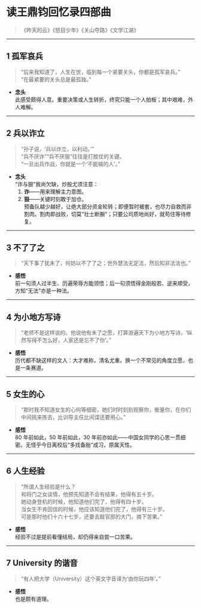 # 读王鼎钧回忆录四部曲
> 《昨天的云》《怒目少年》《关山夺路》《文学江湖》  

---

## 1 孤军哀兵
> “后来我知道了，人生在世，临到每一个紧要关头，你都是孤军哀兵。”  
> “在最紧要的关头总是最孤独。”

- **念头**  
  此感受颇得人意。重要决策或人生转折，终究只能一个人拍板；其中艰难，外人难解。

---

## 2 兵以诈立
> “孙子说，‘兵以诈立，以利动。’”  
> “兵不厌诈”“兵不厌狠”往往是打胜仗的关键。  
> “一旦出兵作战，你就是一个‘不能输的人’。”

- **念头**  
  “诈与狠”我尚欠缺，炒股尤须注意：  
  1. **诈**——用来理解主力意图。  
  2. **狠**——关键时刻敢于加仓。  
  预备队越少越好，让绝大部分资金轮转；即便暂时被套，也尽力自救而非割肉。割肉即战败，切莫“壮士断腕”；只要公司质地尚好，就苟住等待修复。

---

## 3 不了了之
> “天下事了犹未了，何妨以不了了之；世外慧法无定法，然后知非法法也。”

- **感悟**  
  前一句须人过半生、历遍荣辱方能领悟；后一句须悟得金刚般若、逆来顺受，方知“无法”亦是一种法。

---

## 4 为小地方写诗
> “老师不是这样说的。他说他有未了之愿，打算游遍天下为小地方写诗，‘纵然写得不怎么好，人家还是忘不了你’。”

- **感悟**  
  历代都不缺这样的文人：大才难称，清名尤重。换一个不常见的角度立愿，也是一条赛道。

---

## 5 女生的心
> “那时我不知道女生的心何等细密，她们时时刻刻观察你，衡量你，在你们中间挑来拣去，比训导主任比间谍还要用心。”

- **感悟**  
  80 年前如此，50 年前如此，30 年前亦如此——中国女同学的心思一贯细密。无怪乎今日离校后“多找备胎”成习，原属天性。

---

## 6 人生经验
> “所谓人生经验是什么？  
> 和将门之女谈情，他预先知道不会有结果，他得有五十岁。  
> 她动身登机的时候，他知道他们完了，他得有四十岁。  
> 当女生不肯回信的时候，他应该知道他们完了，他得有三十岁。  
> 可是那时他们十六十七岁，还要去敲官邸的大门，摘下苦果。”

- **感悟**  
  经验不过是提前看懂结局，却仍得亲自尝一口苦果。

---

## 7 University 的谐音
> “有人把大学（University）这个英文字音译为‘由你玩四年’。”

- **感悟**  
  也是颇有道理。